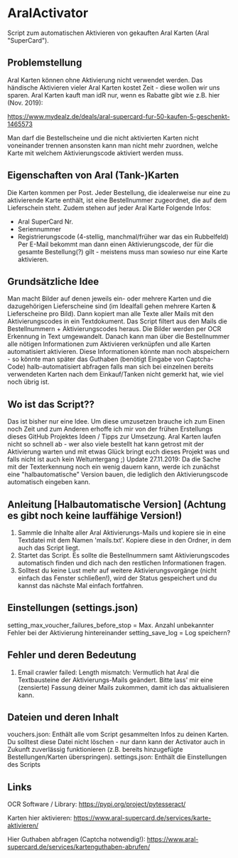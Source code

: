 # AralActivator
Script zum automatischen Aktivieren von gekauften Aral Karten (Aral "SuperCard").

## Problemstellung
Aral Karten können ohne Aktivierung nicht verwendet werden.
Das händische Aktivieren vieler Aral Karten kostet Zeit - diese wollen wir uns sparen.
Aral Karten kauft man idR nur, wenn es Rabatte gibt wie z.B. hier (Nov. 2019):

https://www.mydealz.de/deals/aral-supercard-fur-50-kaufen-5-geschenkt-1465573

Man darf die Bestellscheine und die nicht aktivierten Karten nicht voneinander trennen ansonsten kann man nicht mehr zuordnen, welche Karte mit welchem Aktivierungscode aktiviert werden muss.

## Eigenschaften von Aral (Tank-)Karten
Die Karten kommen per Post.
Jeder Bestellung, die idealerweise nur eine zu aktivierende Karte enthält, ist eine Bestellnummer zugeordnet, die auf dem Lieferschein steht.
Zudem stehen auf jeder Aral Karte Folgende Infos:
- Aral SuperCard Nr.
- Seriennummer
- Registrierungscode (4-stellig, manchmal/früher war das ein Rubbelfeld)
Per E-Mail bekommt man dann einen Aktivierungscode, der für die gesamte Bestellung(?) gilt - meistens muss man sowieso nur eine Karte aktivieren.

## Grundsätzliche Idee
Man macht Bilder auf denen jeweils ein- oder mehrere Karten und die dazugehörigen Lieferscheine sind (im Idealfall gehen mehrere Karten & Lieferscheine pro Bild).
Dann kopiert man alle Texte aller Mails mit den Aktivierungscodes in ein Textdokument.
Das Script filtert aus den Mails die Bestellnummern + Aktivierungscodes heraus.
Die Bilder werden per OCR Erkennung in Text umgewandelt.
Danach kann man über die Bestellnummer alle nötigen Informationen zum Aktivieren verknüpfen und alle Karten automatisiert aktivieren.
Diese Informationen könnte man noch abspeichern - so könnte man später das Guthaben (benötigt Eingabe von Captcha-Code) halb-automatisiert abfragen falls man sich bei einzelnen bereits verwendeten Karten nach dem Einkauf/Tanken nicht gemerkt hat, wie viel noch übrig ist.

## Wo ist das Script??
Das ist bisher nur eine Idee. Um diese umzusetzen brauche ich zum Einen noch Zeit und zum Anderen erhoffe ich mir von der frühen Erstellungs dieses GitHub Projektes Ideen / Tipps zur Umsetzung.
Aral Karten laufen nicht so schnell ab - wer also viele bestellt hat kann getrost mit der Aktivierung warten und mit etwas Glück bringt euch dieses Projekt was und falls nicht ist auch kein Weltuntergang ;)
Update 27.11.2019:
Da die Sache mit der Texterkennung noch ein wenig dauern kann, werde ich zunächst eine "halbautomatische" Version bauen, die lediglich den Aktivierungscode automatisch eingeben kann.

## Anleitung [Halbautomatische Version] (Achtung es gibt noch keine lauffähige Version!)
1. Sammle die Inhalte aller Aral Aktivierungs-Mails und kopiere sie in eine Textdatei mit dem Namen 'mails.txt'.
Kopiere diese in den Ordner, in dem auch das Script liegt.
2. Startet das Script. Es sollte die Bestellnummern samt Aktivierungscodes automatisch finden und dich nach den restlichen Informationen fragen.
3. Solltest du keine Lust mehr auf weitere Aktivierungsvorgänge (nicht einfach das Fenster schließen!), wird der Status gespeichert und du kannst das nächste Mal einfach fortfahren.

## Einstellungen (settings.json)
setting_max_voucher_failures_before_stop = Max. Anzahl unbekannter Fehler bei der Aktivierung hintereinander
setting_save_log = Log speichern?

## Fehler und deren Bedeutung
1. Email crawler failed: Length mismatch: Vermutlich hat Aral die Textbausteine der Aktivierungs-Mails geändert. Bitte lass' mir eine (zensierte) Fassung deiner Mails zukommen, damit ich das aktualisieren kann.

## Dateien und deren Inhalt
vouchers.json:
Enthält alle vom Script gesammelten Infos zu deinen Karten.
Du solltest diese Datei nicht löschen - nur dann kann der Activator auch in Zukunft zuverlässig funktionieren (z.B. bereits hinzugefügte Bestellungen/Karten überspringen).
settings.json:
Enthält die Einstellungen des Scripts

## Links
OCR Software / Library:
https://pypi.org/project/pytesseract/

Karten hier aktivieren:
https://www.aral-supercard.de/services/karte-aktivieren/

Hier Guthaben abfragen (Captcha notwendig!):
https://www.aral-supercard.de/services/kartenguthaben-abrufen/